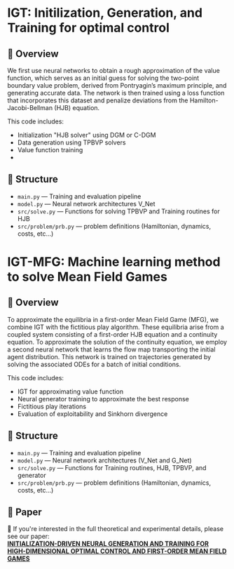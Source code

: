 # IGT: Initilization, Generation, and Training for optimal control

## 📌 Overview

We first use neural networks to obtain a rough approximation of the value function, which serves as an initial guess for solving the two-point boundary value problem, derived from Pontryagin’s maximum principle, and generating accurate data. The network is then trained using a loss function that incorporates this dataset and penalize deviations from the Hamilton-Jacobi-Bellman (HJB) equation.

This code includes:
- Initialization "HJB solver" using DGM or C-DGM
- Data generation using TPBVP solvers
- Value function training
- 
## 🔧 Structure

- `main.py` — Training and evaluation pipeline
- `model.py` — Neural network architectures V_Net
- `src/solve.py` — Functions for solving TPBVP and Training routines for HJB
- `src/problem/prb.py` — problem definitions (Hamiltonian, dynamics, costs, etc...)


# IGT-MFG: Machine learning method to solve Mean Field Games

## 📌 Overview

To approximate the equilibria in a first-order Mean Field Game (MFG), we combine IGT with the fictitious play algorithm. These equilibria arise from a coupled system consisting of a first-order HJB equation and a continuity equation. To approximate the solution of the continuity equation, we employ a second neural network that learns the flow map transporting the initial agent distribution. This network is trained on trajectories generated by solving the associated ODEs for a batch of initial conditions. 

This code includes:
- IGT for approximating value function
- Neural generator training to approximate the best response
- Fictitious play iterations
- Evaluation of exploitability and Sinkhorn divergence

## 🔧 Structure

- `main.py` — Training and evaluation pipeline
- `model.py` — Neural network architectures (V_Net and G_Net)
- `src/solve.py` — Functions for Training routines, HJB, TPBVP, and generator
- `src/problem/prb.py` — problem definitions (Hamiltonian, dynamics, costs, etc...)

## 📄 Paper

📝 If you're interested in the full theoretical and experimental details, please see our paper:  
**[INITIALIZATION-DRIVEN NEURAL GENERATION AND TRAINING FOR
HIGH-DIMENSIONAL OPTIMAL CONTROL AND FIRST-ORDER MEAN FIELD
GAMES](https://arxiv.org/pdf/2507.15126)**


